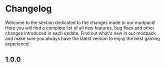 # Changelog

Welcome to the section dedicated to the changes made to our modpack! Here you will find a complete list of all new features, bug fixes and other changes introduced in each update. Find out what's new in our modpack and make sure you always have the latest version to enjoy the best gaming experience!

## 1.0.0
